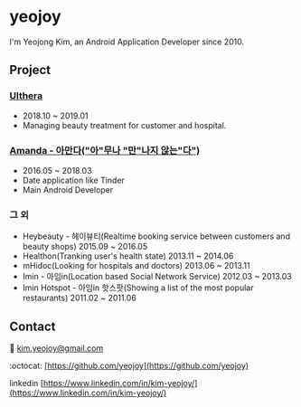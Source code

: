 # yeojoy
I'm Yeojong Kim, an Android Application Developer since 2010.

## Project
### [Ulthera](https://play.google.com/store/apps/details?id=kr.co.ulthera.ulthera)
- 2018.10 ~ 2019.01
- Managing beauty treatment for customer and hospital.

### [Amanda - 아만다("아"무나 "만"나지 않는"다")](https://play.google.com/store/apps/details?id=com.dorsia.amanda)
- 2016.05 ~ 2018.03
- Date application like Tinder
- Main Android Developer

### 그 외
- Heybeauty - 헤이뷰티(Realtime booking service between customers and beauty shops) 2015.09 ~ 2016.05
- Healthon(Tranking user's health state) 2013.11 ~ 2014.06
- mHidoc(Looking for hospitals and doctors) 2013.06 ~ 2013.11
- Imin - 아임in(Location based Social Network Service) 2012.03 ~ 2013.03
- Imin Hotspot - 아임in 핫스팟(Showing a list of the most popular restaurants) 2011.02 ~ 2011.06

## Contact

:email: [kim.yeojoy@gmail.com](mailto:kim.yeojoy@gmail.com)

:octocat: [https://github.com/yeojoy](https://github.com/yeojoy)

linkedin [https://www.linkedin.com/in/kim-yeojoy/](https://www.linkedin.com/in/kim-yeojoy/)


<!--
## Welcome to GitHub Pages

You can use the [editor on GitHub](https://github.com/yeojoy/yeojoy.github.io/edit/master/index.md) to maintain and preview the content for your website in Markdown files.

Whenever you commit to this repository, GitHub Pages will run [Jekyll](https://jekyllrb.com/) to rebuild the pages in your site, from the content in your Markdown files.

### Support or Contact

[Help](./github_help.md)
-->

